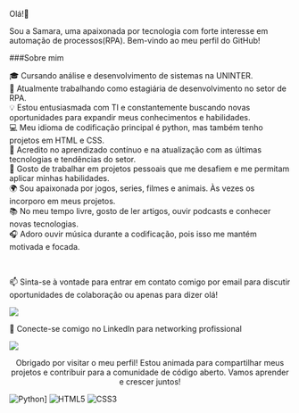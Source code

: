 Olá!👋
<p>Sou a Samara, uma apaixonada por tecnologia com forte interesse em automação de processos(RPA). Bem-vindo ao meu perfil do GitHub!</p>

<p>###Sobre mim</p>

🎓 Cursando análise e desenvolvimento de sistemas na UNINTER.<br>
💼 Atualmente trabalhando como estagiária de desenvolvimento no setor de RPA.<br>
💡 Estou entusiasmada com TI e constantemente buscando novas oportunidades para expandir meus conhecimentos e habilidades.<br>
💻 Meu idioma de codificação principal é python, mas também tenho projetos em HTML e CSS.<br>
🌱 Acredito no aprendizado contínuo e na atualização com as últimas tecnologias e tendências do setor.<br>
🚀 Gosto de trabalhar em projetos pessoais que me desafiem e me permitam aplicar minhas habilidades.<br>
🌍 Sou apaixonada por jogos, series, filmes e animais. Às vezes os incorporo em meus projetos.<br>
📚 No meu tempo livre, gosto de ler artigos, ouvir podcasts e conhecer novas tecnologias.<br>
🎧 Adoro ouvir música durante a codificação, pois isso me mantém motivada e focada.<br>
</p><br>
<p>
📫 Sinta-se à vontade para entrar em contato comigo por email para discutir oportunidades de colaboração ou apenas para dizer olá!
</p><a href = "mailto:samaraperini918@gmail.com"><img src="https://img.shields.io/badge/-Gmail-%23333?style=for-the-badge&logo=gmail&logoColor=white" target="_blank"></a>

<p>
🔗 Conecte-se comigo no LinkedIn para networking profissional</p> 
<a href="[https://www.linkedin.com/in/samara-perini/]" target="_blank"><img src="https://img.shields.io/badge/-LinkedIn-%230077B5?style=for-the-badge&logo=linkedin&logoColor=white" target="_blank"></a> 

<p align='center'>
Obrigado por visitar o meu perfil! Estou animada para compartilhar meus projetos e contribuir para a comunidade de código aberto. Vamos aprender e crescer juntos!
</p>

![Python](https://img.shields.io/badge/-Python-green)]
![HTML5](https://img.shields.io/badge/-HTML5-E34F26?style=flat-square&logo=html5&logoColor=white)
![CSS3](https://img.shields.io/badge/-CSS3-1572B6?style=flat-square&logo=css3)


